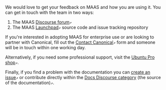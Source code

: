 <!-- "How to contact us" -->
We would love to get your feedback on MAAS and how you are using it. You can get in touch with the team in two ways:

1.   The MAAS [Discourse forum](https://discourse.maas.io)`↗`
2.   The MAAS [Launchpad](https://launchpad.net/maas)`↗`  source code and issue tracking repository

If you're interested in adopting MAAS for enterprise use or are looking to partner with Canonical, fill out the [Contact Canonical](https://maas.io/contact-us)`↗` form and someone will be in touch within one working day.

Alternatively, if you need some professional support, visit the [Ubuntu Pro shop](https://buy.ubuntu.com/)`↗`.

Finally, if you find a problem with the documentation you can [create an issue](https://github.com/CanonicalLtd/maas-docs/issues/new)`↗` or contribute directly within the [Docs Discourse category](https://discourse.maas.io/c/docs) (the source of the documentation)`↗`.
